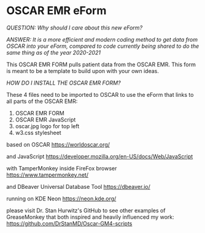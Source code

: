 # OSCAR EMR eForm

*QUESTION: Why should I care about this new eForm?*

*ANSWER: It is a more efficient and modern coding method to get data from OSCAR into your eForm, compared to code currently being shared to do the same thing as of the year 2020-2021*


This OSCAR EMR FORM pulls patient data from the OSCAR EMR.
This form is meant to be a template to build upon with your own ideas.


*HOW DO I INSTALL THE OSCAR EMR FORM?*

These 4 files need to be imported to OSCAR to use the eForm that links to all parts of the OSCAR EMR:
1) OSCAR EMR FORM
2) OSCAR EMR JavaScript
3) oscar.jpg logo for top left
4) w3.css stylesheet

based on OSCAR
https://worldoscar.org/

and JavaScript
https://developer.mozilla.org/en-US/docs/Web/JavaScript

with TamperMonkey inside FireFox browser
https://www.tampermonkey.net/

and DBeaver Universal Database Tool
https://dbeaver.io/

running on KDE Neon
https://neon.kde.org/

please visit Dr. Stan Hurwitz's GitHub to see other examples of GreaseMonkey
that both inspired and heavily influenced my work:
https://github.com/DrStanMD/Oscar-GM4-scripts
